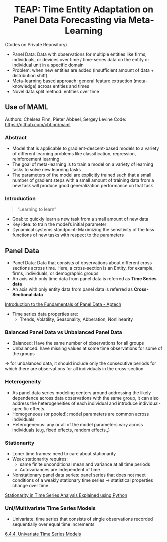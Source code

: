 <h1 align="center">TEAP: Time Entity Adaptation on Panel Data Forecasting via Meta-Learning</h1>

(Codes on Private Repository)
- Panel Data: Data with observations for multiple entities like firms, individuals, or devices over time / time-series data on the entity or individual unit in a specific domain
- Problem: when new entities are added (insufficient amount of data + distribution shift)
- Meta-learning based approach: general feature extraction (meta-knowledge) across entities and times
- Novel data split method: entities over time


## Use of MAML
Authors: Chelsea Finn, Pieter Abbeel, Sergey Levine
Code: https://github.com/cbfinn/maml

### Abstract

- Model that is applicable to gradient-descent-based models to a variety of different learning problems like classification, regression, reinforcement learning
- The goal of meta-learning is to train a model on a variety of learning tasks to solve new learning tasks
- The parameters of the model are explicitly trained such that a small number of gradient steps with a small amount of training data from a new task will produce good generalization performance on that task

### Introduction

> “Learning to learn”
> 
- Goal: to quickly learn a new task from a small amount of new data
- Key idea: to train the model’s initial parameter
- Dynamical systems standpoint: Maximizing the sensitivity of the loss functions of new tasks with respect to the parameters


## Panel Data
- Panel Data: Data that consists of observations about different cross sections across time. Here, a cross-section is an Entity, for example, firms, individuals, or demographic groups
- An axis with only time data from panel data is referred as **Time Series data**
- An axis with only entity data from panel data is referred as **Cross-Sectional data**

[Introduction to the Fundamentals of Panel Data - Aptech](https://www.aptech.com/blog/introduction-to-the-fundamentals-of-panel-data/)

- Time series data properties are:
    - Trends, Volatility, Seasonality, Abberation, Nonlinearity

### Balanced Panel Data vs Unbalanced Panel Data

- Balanced: Have the same number of observations for all groups
- Unbalanced: have missing values at some time observations for some of the groups

→ for unbalanced data, it should include only the consecutive periods for which there are observations for all individuals in the cross-section

### Heterogeneity

- As panel data series modeling centers around addressing the likely dependence across data observations with the same group, it can also address the heterogeneities of each individual and introduce individual-specific effects.
- Homogeneous (or pooled): model parameters are common across individuals
- Heterogeneous: any or all of the model parameters vary across individuals (e.g, fixed effects, random effects.,)

### Stationarity

- Loner time frames: need to care about stationarity
- Weak stationarity requires:
    - same finite unconditional mean and variance at all time periods
    - Autovariances are independent of time
- Nonstationary panel data series: panel series that does not meet conditions of a weakly stationary time series → statistical properties change over time

[Stationarity in Time Series Analysis Explained using Python](https://blog.quantinsti.com/stationarity/)

### Uni/Multivariate Time Series Models

- Univariate: time series that consists of single observations recorded sequentially over equal time increments

[6.4.4. Univariate Time Series Models](https://www.itl.nist.gov/div898/handbook/pmc/section4/pmc44.htm)
